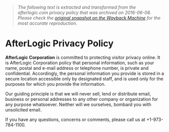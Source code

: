 > *The following text is extracted and transformed from the afterlogic.com privacy policy that was archived on 2016-06-08. Please check the [original snapshot on the Wayback Machine](https://web.archive.org/web/20160608024955id_/http%3A//www.afterlogic.com/privacy-policy) for the most accurate reproduction.*

# AfterLogic Privacy Policy

**AfterLogic Corporation** is committed to protecting visitor privacy online. It is AfterLogic Corporation policy that personal information, such as your name, postal and e-mail address or telephone number, is private and confidential. Accordingly, the personal information you provide is stored in a secure location accessible only by designated staff, and is used only for the purposes for which you provide the information.

Our guiding principle is that we will never sell, lend or distribute email, business or personal addresses to any other company or organization for any purpose whatsoever. Neither will we ourselves, bombard you with unsolicited email.

If you have any questions, concerns or comments, please call us at +1-973-784-1100.
